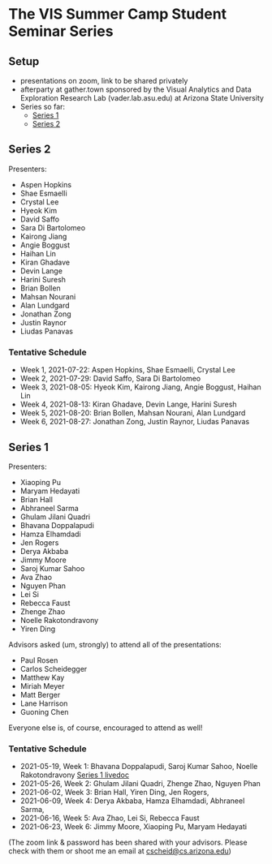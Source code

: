 # The VIS Summer Camp Student Seminar Series

## Setup

- presentations on zoom, link to be shared privately
- afterparty at gather.town sponsored by the Visual Analytics and Data Exploration Research Lab (vader.lab.asu.edu) at Arizona State University
- Series so far:
  - [Series 1](#series-1)
  - [Series 2](#series-2)

## Series 2

Presenters:

- Aspen Hopkins
- Shae Esmaelli
- Crystal Lee
- Hyeok Kim
- David Saffo
- Sara Di Bartolomeo
- Kairong Jiang
- Angie Boggust
- Haihan Lin
- Kiran Ghadave
- Devin Lange
- Harini Suresh
- Brian Bollen
- Mahsan Nourani
- Alan Lundgard
- Jonathan Zong
- Justin Raynor
- Liudas Panavas

### Tentative Schedule

- Week 1, 2021-07-22: Aspen Hopkins, Shae Esmaelli, Crystal Lee
- Week 2, 2021-07-29: David Saffo, Sara Di Bartolomeo
- Week 3, 2021-08-05: Hyeok Kim, Kairong Jiang, Angie Boggust, Haihan Lin
- Week 4, 2021-08-13: Kiran Ghadave, Devin Lange, Harini Suresh
- Week 5, 2021-08-20: Brian Bollen, Mahsan Nourani, Alan Lundgard
- Week 6, 2021-08-27: Jonathan Zong, Justin Raynor, Liudas Panavas

## Series 1

Presenters:

- Xiaoping Pu
- Maryam Hedayati
- Brian Hall
- Abhraneel Sarma
- Ghulam Jilani Quadri
- Bhavana Doppalapudi
- Hamza Elhamdadi
- Jen Rogers
- Derya Akbaba
- Jimmy Moore
- Saroj Kumar Sahoo
- Ava Zhao
- Nguyen Phan
- Lei Si
- Rebecca Faust
- Zhenge Zhao
- Noelle Rakotondravony
- Yiren Ding

Advisors asked (um, strongly) to attend all of the presentations:

- Paul Rosen
- Carlos Scheidegger
- Matthew Kay
- Miriah Meyer
- Matt Berger
- Lane Harrison
- Guoning Chen

Everyone else is, of course, encouraged to attend as well!

### Tentative Schedule

* 2021-05-19, Week 1: Bhavana Doppalapudi, Saroj Kumar Sahoo, Noelle Rakotondravony
  [Series 1 livedoc](https://docs.google.com/document/d/1Pf7exjP51WNTx8DvjM8yftg8XuyZxp5X_-xmEgldOQM/edit#)
* 2021-05-26, Week 2: Ghulam Jilani Quadri, Zhenge Zhao, Nguyen Phan
* 2021-06-02, Week 3: Brian Hall, Yiren Ding, Jen Rogers,
* 2021-06-09, Week 4: Derya Akbaba, Hamza Elhamdadi, Abhraneel Sarma,
* 2021-06-16, Week 5: Ava Zhao, Lei Si, Rebecca Faust
* 2021-06-23, Week 6: Jimmy Moore, Xiaoping Pu, Maryam Hedayati

(The zoom link & password has been shared with your advisors. Please check with them or shoot me an email at cscheid@cs.arizona.edu)

